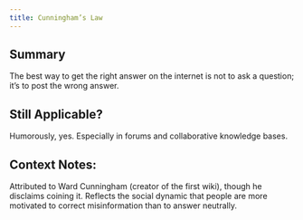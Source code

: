```yaml
---
title: Cunningham’s Law
---
```


## Summary

The best way to get the right answer on the internet is not to ask a question; it’s to post the wrong answer.

## Still Applicable?

Humorously, yes. Especially in forums and collaborative knowledge bases.

## Context Notes:

Attributed to Ward Cunningham (creator of the first wiki), though he disclaims coining it. Reflects the social dynamic that people are more motivated to correct misinformation than to answer neutrally.

